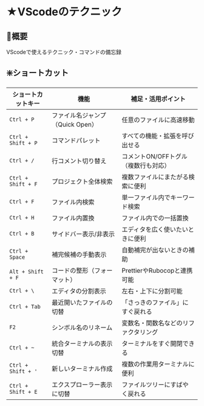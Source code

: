 # ★VScodeのテクニック
## 🧩概要
VScodeで使えるテクニック・コマンドの備忘録<br>


## ❇️ショートカット

| ショートカットキー          | 機能                    | 補足・活用ポイント             |
| ------------------ | --------------------- | --------------------- |
| `Ctrl + P`         | ファイル名ジャンプ（Quick Open） | 任意のファイルに高速移動          |
| `Ctrl + Shift + P` | コマンドパレット              | すべての機能・拡張を呼び出せる       |
| `Ctrl + /`         | 行コメント切り替え             | コメントON/OFFトグル（複数行も対応） |
| `Ctrl + Shift + F` | プロジェクト全体検索            | 複数ファイルにまたがる検索に便利      |
| `Ctrl + F`         | ファイル内検索               | 単一ファイル内でキーワード検索       |
| `Ctrl + H`         | ファイル内置換               | ファイル内での一括置換           |
| `Ctrl + B`         | サイドバー表示/非表示           | エディタを広く使いたいときに便利      |
| `Ctrl + Space`     | 補完候補の手動表示             | 自動補完が出ないときの補助         |
| `Alt + Shift + F`  | コードの整形（フォーマット）        | PrettierやRubocopと連携可能 |
| `Ctrl + \`         | エディタの分割表示             | 左右・上下に分割可能            |
| `Ctrl + Tab`       | 最近開いたファイルの切替          | 「さっきのファイル」にすぐ戻れる      |
| `F2`               | シンボル名のリネーム            | 変数名・関数名などのリファクタリング    |
| `Ctrl + ~`         | 統合ターミナルの表示切替          | ターミナルをすぐ開閉できる         |
| `Ctrl + Shift + '` | 新しいターミナル作成            | 複数の作業用ターミナルに便利        |
| `Ctrl + Shift + E` | エクスプローラー表示に切替         | ファイルツリーにすばやく戻れる       |

